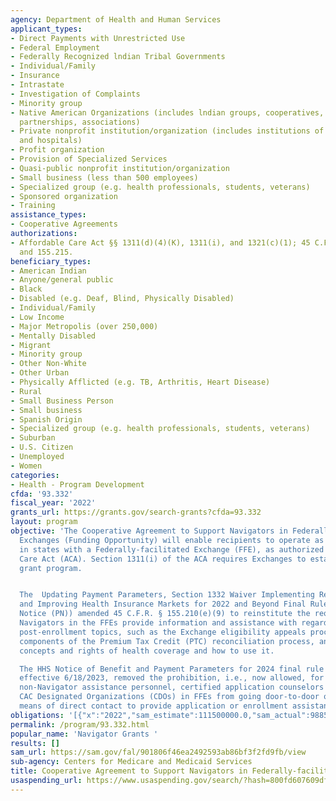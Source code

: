 ```yaml
---
agency: Department of Health and Human Services
applicant_types:
- Direct Payments with Unrestricted Use
- Federal Employment
- Federally Recognized lndian Tribal Governments
- Individual/Family
- Insurance
- Intrastate
- Investigation of Complaints
- Minority group
- Native American Organizations (includes lndian groups, cooperatives, corporations,
  partnerships, associations)
- Private nonprofit institution/organization (includes institutions of higher education
  and hospitals)
- Profit organization
- Provision of Specialized Services
- Quasi-public nonprofit institution/organization
- Small business (less than 500 employees)
- Specialized group (e.g. health professionals, students, veterans)
- Sponsored organization
- Training
assistance_types:
- Cooperative Agreements
authorizations:
- Affordable Care Act §§ 1311(d)(4)(K), 1311(i), and 1321(c)(1); 45 C.F.R. §§ 155.210
  and 155.215.
beneficiary_types:
- American Indian
- Anyone/general public
- Black
- Disabled (e.g. Deaf, Blind, Physically Disabled)
- Individual/Family
- Low Income
- Major Metropolis (over 250,000)
- Mentally Disabled
- Migrant
- Minority group
- Other Non-White
- Other Urban
- Physically Afflicted (e.g. TB, Arthritis, Heart Disease)
- Rural
- Small Business Person
- Small business
- Spanish Origin
- Specialized group (e.g. health professionals, students, veterans)
- Suburban
- U.S. Citizen
- Unemployed
- Women
categories:
- Health - Program Development
cfda: '93.332'
fiscal_year: '2022'
grants_url: https://grants.gov/search-grants?cfda=93.332
layout: program
objective: 'The Cooperative Agreement to Support Navigators in Federally-facilitated
  Exchanges (Funding Opportunity) will enable recipients to operate as Exchange Navigators
  in states with a Federally-facilitated Exchange (FFE), as authorized by the Affordable
  Care Act (ACA). Section 1311(i) of the ACA requires Exchanges to establish a Navigator
  grant program.


  The  Updating Payment Parameters, Section 1332 Waiver Implementing Regulations,
  and Improving Health Insurance Markets for 2022 and Beyond Final Rule (2022 Payment
  Notice (PN)) amended 45 C.F.R. § 155.210(e)(9) to reinstitute the requirement that
  Navigators in the FFEs provide information and assistance with regard to certain
  post-enrollment topics, such as the Exchange eligibility appeals process, the Exchange-related
  components of the Premium Tax Credit (PTC) reconciliation process, and the basic
  concepts and rights of health coverage and how to use it.

  The HHS Notice of Benefit and Payment Parameters for 2024 final rule at https://www.federalregister.gov/d/2023-08368/p-142,
  effective 6/18/2023, removed the prohibition, i.e., now allowed, for Navigators,
  non-Navigator assistance personnel, certified application counselors (CACs), and
  CAC Designated Organizations (CDOs) in FFEs from going door-to-door or using unsolicited
  means of direct contact to provide application or enrollment assistance.'
obligations: '[{"x":"2022","sam_estimate":111500000.0,"sam_actual":98855586.0,"usa_spending_actual":97582938.92},{"x":"2023","sam_estimate":98592225.0,"sam_actual":0.0,"usa_spending_actual":89597495.0},{"x":"2024","sam_estimate":98592225.0,"sam_actual":0.0,"usa_spending_actual":91387571.23}]'
permalink: /program/93.332.html
popular_name: 'Navigator Grants '
results: []
sam_url: https://sam.gov/fal/901806f46ea2492593ab86bf3f2fd9fb/view
sub-agency: Centers for Medicare and Medicaid Services
title: Cooperative Agreement to Support Navigators in Federally-facilitated Exchanges
usaspending_url: https://www.usaspending.gov/search/?hash=800fd607609dfabe1ef488d4ddcc88a9
---
```

